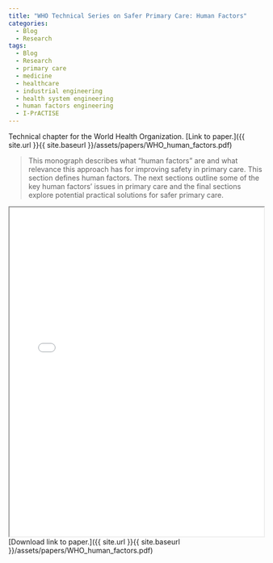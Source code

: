 ```yaml
---
title: "WHO Technical Series on Safer Primary Care: Human Factors"
categories:
  - Blog
  - Research
tags:
  - Blog
  - Research
  - primary care
  - medicine
  - healthcare
  - industrial engineering
  - health system engineering
  - human factors engineering
  - I-PrACTISE
---
```


Technical chapter for the World Health Organization. [Link to paper.]({{ site.url }}{{ site.baseurl }}/assets/papers/WHO_human_factors.pdf)

> This monograph describes what “human factors” are and what relevance this approach has for improving safety in primary care. This section defines human factors. The next sections outline some of the key human factors’ issues in primary care and the final sections explore potential practical solutions for safer primary care.


<iframe src="{{ site.url }}{{ site.baseurl }}/assets/papers/WHO_human_factors.pdf" 
    style="aspect-ratio: 8.5 / 11;"
    width="100%" 
>
</iframe>
[Download link to paper.]({{ site.url }}{{ site.baseurl }}/assets/papers/WHO_human_factors.pdf)
